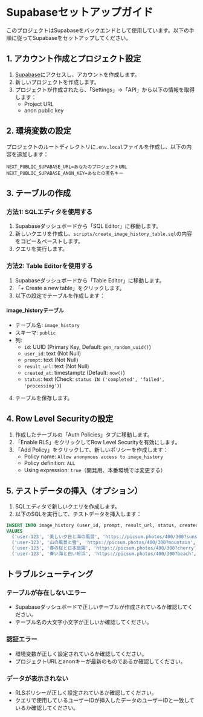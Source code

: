 # Supabaseセットアップガイド

このプロジェクトはSupabaseをバックエンドとして使用しています。以下の手順に従ってSupabaseをセットアップしてください。

## 1. アカウント作成とプロジェクト設定

1. [Supabase](https://supabase.com/)にアクセスし、アカウントを作成します。
2. 新しいプロジェクトを作成します。
3. プロジェクトが作成されたら、「Settings」→「API」から以下の情報を取得します：
   - Project URL
   - anon public key

## 2. 環境変数の設定

プロジェクトのルートディレクトリに`.env.local`ファイルを作成し、以下の内容を追加します：

```env
NEXT_PUBLIC_SUPABASE_URL=あなたのプロジェクトURL
NEXT_PUBLIC_SUPABASE_ANON_KEY=あなたの匿名キー
```

## 3. テーブルの作成

### 方法1: SQLエディタを使用する
1. Supabaseダッシュボードから「SQL Editor」に移動します。
2. 新しいクエリを作成し、`scripts/create_image_history_table.sql`の内容をコピー＆ペーストします。
3. クエリを実行します。

### 方法2: Table Editorを使用する
1. Supabaseダッシュボードから「Table Editor」に移動します。
2. 「+ Create a new table」をクリックします。
3. 以下の設定でテーブルを作成します：

#### image_historyテーブル
- テーブル名: `image_history`
- スキーマ: `public`
- 列:
  - `id`: UUID (Primary Key, Default: `gen_random_uuid()`)
  - `user_id`: text (Not Null)
  - `prompt`: text (Not Null)
  - `result_url`: text (Not Null)
  - `created_at`: timestamptz (Default: `now()`)
  - `status`: text (Check: `status IN ('completed', 'failed', 'processing')`)

4. テーブルを保存します。

## 4. Row Level Securityの設定

1. 作成したテーブルの「Auth Policies」タブに移動します。
2. 「Enable RLS」をクリックしてRow Level Securityを有効にします。
3. 「Add Policy」をクリックして、新しいポリシーを作成します：
   - Policy name: `Allow anonymous access to image_history`
   - Policy definition: `ALL`
   - Using expression: `true`（開発用、本番環境では変更する）

## 5. テストデータの挿入（オプション）

1. SQLエディタで新しいクエリを作成します。
2. 以下のSQLを実行して、テストデータを挿入します：

```sql
INSERT INTO image_history (user_id, prompt, result_url, status, created_at)
VALUES 
  ('user-123', '美しい夕日と海の風景', 'https://picsum.photos/400/300?sunset', 'completed', NOW() - INTERVAL '1 day'),
  ('user-123', '山の風景と雪', 'https://picsum.photos/400/300?mountain', 'completed', NOW() - INTERVAL '2 days'),
  ('user-123', '春の桜と日本庭園', 'https://picsum.photos/400/300?cherry', 'completed', NOW() - INTERVAL '3 days'),
  ('user-123', '青い海と白い砂浜', 'https://picsum.photos/400/300?beach', 'completed', NOW() - INTERVAL '4 days');
```

## トラブルシューティング

### テーブルが存在しないエラー
- Supabaseダッシュボードで正しいテーブルが作成されているか確認してください。
- テーブル名の大文字小文字が正しいか確認してください。

### 認証エラー
- 環境変数が正しく設定されているか確認してください。
- プロジェクトURLとanonキーが最新のものであるか確認してください。

### データが表示されない
- RLSポリシーが正しく設定されているか確認してください。
- クエリで使用しているユーザーIDが挿入したデータのユーザーIDと一致しているか確認してください。